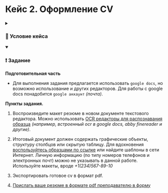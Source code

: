 # Кейс 2. Оформление CV

<details>
  <summary><h3>📖 Условие кейса</h3></summary>

  `Curriculum vitae` _(CV или резюме)_, является важной частью при поиске работы. CV представляет вас как кандидата и помогает привлечь внимание потенциальных работодателей. Составление CV предполагает соблюдение следующих принципов:
  * **Краткость:** резюме должно быть сжатым и точным, фокусироваться на ключевых навыках и опыте.

  * **Конкретность:** указание конкретных достижений и результатов работы делает резюме более убедительным.

  * **Правдивость:** предоставление только подтверждённой информации повышает доверие к кандидату.

  * **Структурированность:** логичное расположение информации облегчает оценку квалификации и опыта.
  
  CV состоит из нескольких основных разделов:

  * **Личные данные:** контактная информация, включая имя, телефон, email, ссылку на профиль в социальных сетях и адрес проживания.
  
  * **Цель:** краткое заявление о том, какую позицию вы ищете и чего хотите достичь на новом месте работы.
  
  * **Опыт работы:** хронологический список предыдущих мест работы с указанием должностей, компаний, дат начала и окончания работы, обязанностей и достижений.
  
  * **Образование:** список учебных заведений, курсов и программ, которые вы окончили, с указанием дат обучения и полученных дипломов.
  
  * **Навыки:** перечень ключевых навыков, которые вы приобрели в процессе обучения и работы, таких как технические навыки, мягкие навыки, языки и проекты.
  
  * **Дополнительная информация:** здесь можно указать волонтёрский опыт, хобби, спортивные достижения и другие аспекты, которые могут быть релевантными для желаемой должности.

</details>

<details open>
  <summary><h3>❗ Задание</h3></summary>

  **Подготовительная часть**

  * Для выполнения задания предлагается использовать `google docs`, но возможно использование и других редакторов. Для работы с google docs понадобится `google аккаунт` _(почта)_.

  **Пункты задания.**

  1. Воспроизведите макет резюме в новом документе текстового редактора. Можно использовать [OCR редакторы для распознавания образца](https://pdf.wondershare.com.ru/pdf-knowledge/what-is-ocr.html) _(например, встроенный ocr в google docs, abby finereader и другие)_.

  2. Итоговый документ должен содержать графические объекты, структуру столбцов или скрытую таблицу. Для вдохновения [воспользуйтесь образцами по ссылке](./образцы%20cv/) или найдите шаблоны в сети Интернет. Личную информацию (по типу номеров телефонов и электронных почт) можно не указывать в данной работе. Используйте макеты, вроде _+1(234)567-89-10_
   
  3. Экспортировать готовое cv в формат pdf.
   
  4. [Прислать ваше резюме в формате pdf преподавателю в форму](https://forms.yandex.ru/cloud/66fa2c81eb6146e086a367f9/)

</details>
